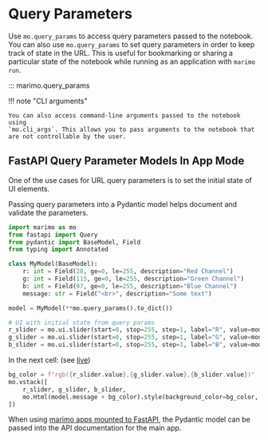# Query Parameters

Use `mo.query_params` to access query parameters passed to the notebook. You
can also use `mo.query_params` to set query parameters in order to keep track
of state in the URL. This is useful for bookmarking or sharing a particular
state of the notebook while running as an application with `marimo run`.

::: marimo.query_params

!!! note "CLI arguments"

    You can also access command-line arguments passed to the notebook using
    `mo.cli_args`. This allows you to pass arguments to the notebook that are not controllable by the user.


## FastAPI Query Parameter Models In App Mode

One of the use cases for URL query parameters is to set the initial state of UI elements.

Passing query parameters into a Pydantic model helps document and validate the parameters.


```python
import marimo as mo
from fastapi import Query
from pydantic import BaseModel, Field
from typing import Annotated

class MyModel(BaseModel):
    r: int = Field(28, ge=0, le=255, description="Red Channel")
    g: int = Field(115, ge=0, le=255, description="Green Channel")
    b: int = Field(97, ge=0, le=255, description="Blue Channel")
    message: str = Field("<br>", description="Some text")

model = MyModel(**mo.query_params().to_dict())

# UI with initial state from query params
r_slider = mo.ui.slider(start=0, stop=255, step=1, label="R", value=model.r)
g_slider = mo.ui.slider(start=0, stop=255, step=1, label="G", value=model.g)
b_slider = mo.ui.slider(start=0, stop=255, step=1, label="B", value=model.b)
```

In the next cell: (see [live](https://marimo.app/l/03egkc?g=255))
```python
bg_color = f"rgb({r_slider.value},{g_slider.value},{b_slider.value})"
mo.vstack([
    r_slider, g_slider, b_slider,
    mo.Html(model.message + bg_color).style(background_color=bg_color, text_align="center")
])
```

When using [marimo apps mounted to FastAPI](../guides/deploying/programmatically.md), the Pydantic model can be passed into the API documentation for the main app.